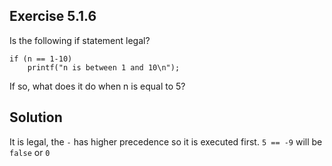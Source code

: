 ## Exercise 5.1.6
Is the following if statement legal? 

```
if (n == 1-10)
    printf("n is between 1 and 10\n");
```

If so, what does it do when n is equal to 5?

## Solution
It is legal, the `-` has higher precedence so it is executed first.
`5 == -9` will be `false` or `0`
